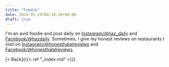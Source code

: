 ```yaml
---
title: "Foodie"
date: 2019-05-24T04:18:30+08:00
draft: true
---
```


I'm an avid foodie and post daily on [Instagram/@haz_daily](https://www.instagram.com/haz_daily) and [Facebook/@hazdaily](https://www.facebook.com/hazdaily). Sometimes, I give my honest reviews on restaurants I visit on [Instagram/@honesthalalreviews](https://www.instagram.com/honesthalalreviews) and [Facebook/@honesthalalreviews](https://www.facebook.com/honesthalalreviews).

[&lt; Back]({{< ref "_index.md" >}})